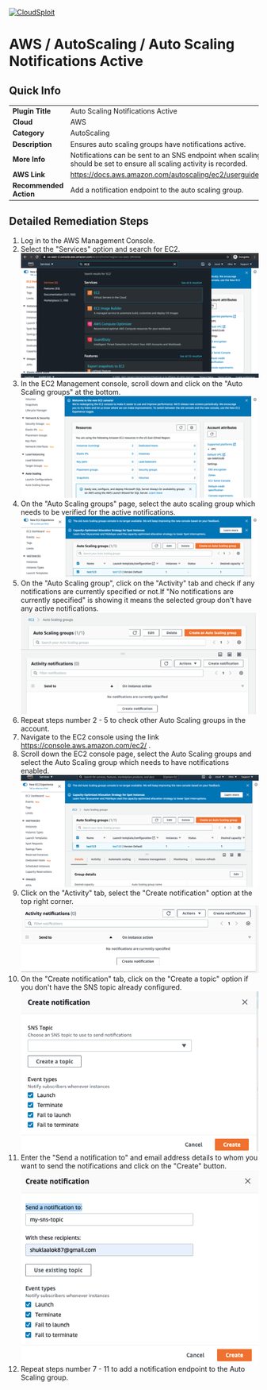 [![CloudSploit](https://cloudsploit.com/img/logo-new-big-text-100.png "CloudSploit")](https://cloudsploit.com)

# AWS / AutoScaling / Auto Scaling Notifications Active

## Quick Info

| | |
|-|-|
| **Plugin Title** | Auto Scaling Notifications Active |
| **Cloud** | AWS |
| **Category** | AutoScaling |
| **Description** | Ensures auto scaling groups have notifications active. |
| **More Info** | Notifications can be sent to an SNS endpoint when scaling actions occur, which should be set to ensure all scaling activity is recorded. |
| **AWS Link** | https://docs.aws.amazon.com/autoscaling/ec2/userguide/ASGettingNotifications.html |
| **Recommended Action** | Add a notification endpoint to the auto scaling group. |

## Detailed Remediation Steps
1. Log in to the AWS Management Console.
2. Select the "Services" option and search for EC2. </br> <img src="/resources/aws/autoscaling/auto-scaling-notifications-active/step2.png"/>
3. In the EC2 Management console, scroll down and click on the "Auto Scaling groups" at the bottom.</br> <img src="/resources/aws/autoscaling/auto-scaling-notifications-active/step3.png"/>
4. On the "Auto Scaling groups" page, select the auto scaling group which needs to be verified for the active notifications.</br> <img src="/resources/aws/autoscaling/auto-scaling-notifications-active/step4.png"/>
5. On the "Auto Scaling group", click on the "Activity" tab and check if any notifications are currently specified or not.If "No notifications are currently specified" is showing it means the selected group don't have any active notifications.</br> <img src="/resources/aws/autoscaling/auto-scaling-notifications-active/step5.png"/>
6. Repeat steps number 2 - 5 to check other Auto Scaling groups in the account.</br> 
7. Navigate to the EC2 console using the link https://console.aws.amazon.com/ec2/ .</br>
8. Scroll down the EC2 console page, select the Auto Scaling groups and select the Auto Scaling group which needs to have notifications enabled.</br> <img src="/resources/aws/autoscaling/auto-scaling-notifications-active/step8.png"/>
9. Click on the "Activity" tab, select the "Create notification" option at the top right corner.</br> <img src="/resources/aws/autoscaling/auto-scaling-notifications-active/step9.png"/>
10. On the "Create notification" tab, click on the "Create a topic" option if you don't have the SNS topic already configured.</br> <img src="/resources/aws/autoscaling/auto-scaling-notifications-active/step10.png"/>
11. Enter the "Send a notification to" and email address details to whom you want to send the notifications and click on the "Create" button.</br> <img src="/resources/aws/autoscaling/auto-scaling-notifications-active/step11.png"/>
12. Repeat steps number 7 - 11 to add a notification endpoint to the Auto Scaling group.</br> 


